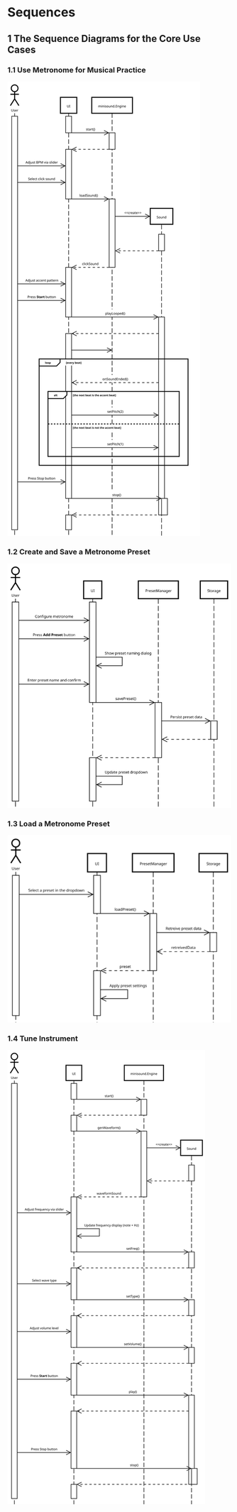 # Sequences

## 1 The Sequence Diagrams for the Core Use Cases

### 1.1 Use Metronome for Musical Practice

![Use Metronome for Musical Practice sequence diagram](./sequence_diagrams_1.svg)


### 1.2 Create and Save a Metronome Preset

![Create and Save a Metronome Preset sequence diagram](./sequence_diagrams_2.svg)


### 1.3 Load a Metronome Preset

![Load a Metronome Preset sequence diagram](./sequence_diagrams_3.svg)


### 1.4 Tune Instrument

![Tune Instrument sequence diagram](./sequence_diagrams_4.svg)
